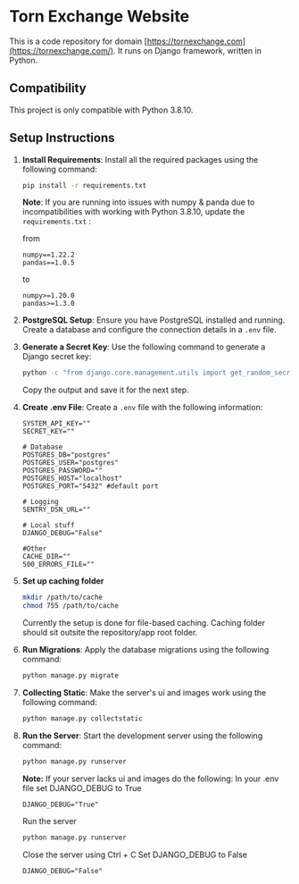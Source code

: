 # Torn Exchange Website

This is a code repository for domain [https://tornexchange.com](https://tornexchange.com/). It runs on Django framework, written in Python.

## Compatibility

This project is only compatible with Python 3.8.10.

## Setup Instructions

1. **Install Requirements**: Install all the required packages using the following command:

   ```sh
   pip install -r requirements.txt
   ```
   **Note**: If you are running into issues with numpy & panda due to incompatibilities with working with Python 3.8.10, update the `requirements.txt` :

   from

   ```
   numpy==1.22.2
   pandas==1.0.5
   ```
   to

   ```
   numpy>=1.20.0
   pandas>=1.3.0
   ```
2. **PostgreSQL Setup**: Ensure you have PostgreSQL installed and running. Create a database and configure the connection details in a `.env` file.
3. **Generate a Secret Key**: Use the following command to generate a Django secret key:

   ```sh
   python -c "from django.core.management.utils import get_random_secret_key; print(get_random_secret_key())"  
   ```
   Copy the output and save it for the next step.
4. **Create .env File**: Create a `.env` file with the following information:

   ```env
   SYSTEM_API_KEY=""
   SECRET_KEY=""

   # Database
   POSTGRES_DB="postgres"
   POSTGRES_USER="postgres"
   POSTGRES_PASSWORD=""
   POSTGRES_HOST="localhost"
   POSTGRES_PORT="5432" #default port

   # Logging
   SENTRY_DSN_URL=""

   # Local stuff
   DJANGO_DEBUG="False"

   #Other
   CACHE_DIR=""
   500_ERRORS_FILE=""

   ```
5. **Set up caching folder**

   ```sh
   mkdir /path/to/cache
   chmod 755 /path/to/cache
   ```
   Currently the setup is done for file-based caching. Caching folder should sit outsite the repository/app root folder.
6. **Run Migrations**: Apply the database migrations using the following command:

   ```sh
   python manage.py migrate
   ```
7. **Collecting Static**: Make the server's ui and images work using the following command:

   ```sh
   python manage.py collectstatic
   ```
9. **Run the Server**: Start the development server using the following command:

   ```sh
   python manage.py runserver
   ```

   **Note:** If your server lacks ui and images do the following:
   In your .env file set DJANGO_DEBUG to True
   ```env
   DJANGO_DEBUG="True"
   ```
   Run the server
   ```sh
   python manage.py runserver
   ```
   Close the server using Ctrl + C
   Set DJANGO_DEBUG to False
   ```env
   DJANGO_DEBUG="False"
   ```

